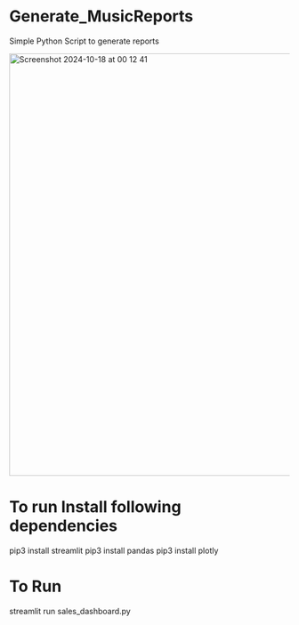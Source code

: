 # Generate_MusicReports
Simple Python Script to generate reports

<img width="760" alt="Screenshot 2024-10-18 at 00 12 41" src="https://github.com/user-attachments/assets/c1a371c9-897f-4da3-8ce1-6e940d0bc9ae">

# To run Install following dependencies 

pip3 install streamlit
pip3 install pandas
pip3 install plotly


# To Run
streamlit run sales_dashboard.py

